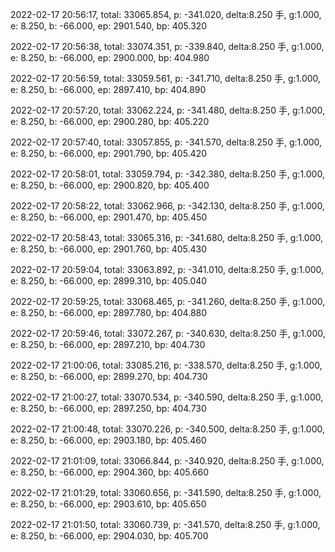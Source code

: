 2022-02-17 20:56:17, total: 33065.854, p: -341.020, delta:8.250 手, g:1.000, e: 8.250, b: -66.000, ep: 2901.540, bp: 405.320

2022-02-17 20:56:38, total: 33074.351, p: -339.840, delta:8.250 手, g:1.000, e: 8.250, b: -66.000, ep: 2900.000, bp: 404.980

2022-02-17 20:56:59, total: 33059.561, p: -341.710, delta:8.250 手, g:1.000, e: 8.250, b: -66.000, ep: 2897.410, bp: 404.890

2022-02-17 20:57:20, total: 33062.224, p: -341.480, delta:8.250 手, g:1.000, e: 8.250, b: -66.000, ep: 2900.280, bp: 405.220

2022-02-17 20:57:40, total: 33057.855, p: -341.570, delta:8.250 手, g:1.000, e: 8.250, b: -66.000, ep: 2901.790, bp: 405.420

2022-02-17 20:58:01, total: 33059.794, p: -342.380, delta:8.250 手, g:1.000, e: 8.250, b: -66.000, ep: 2900.820, bp: 405.400

2022-02-17 20:58:22, total: 33062.966, p: -342.130, delta:8.250 手, g:1.000, e: 8.250, b: -66.000, ep: 2901.470, bp: 405.450

2022-02-17 20:58:43, total: 33065.316, p: -341.680, delta:8.250 手, g:1.000, e: 8.250, b: -66.000, ep: 2901.760, bp: 405.430

2022-02-17 20:59:04, total: 33063.892, p: -341.010, delta:8.250 手, g:1.000, e: 8.250, b: -66.000, ep: 2899.310, bp: 405.040

2022-02-17 20:59:25, total: 33068.465, p: -341.260, delta:8.250 手, g:1.000, e: 8.250, b: -66.000, ep: 2897.780, bp: 404.880

2022-02-17 20:59:46, total: 33072.267, p: -340.630, delta:8.250 手, g:1.000, e: 8.250, b: -66.000, ep: 2897.210, bp: 404.730

2022-02-17 21:00:06, total: 33085.216, p: -338.570, delta:8.250 手, g:1.000, e: 8.250, b: -66.000, ep: 2899.270, bp: 404.730

2022-02-17 21:00:27, total: 33070.534, p: -340.590, delta:8.250 手, g:1.000, e: 8.250, b: -66.000, ep: 2897.250, bp: 404.730

2022-02-17 21:00:48, total: 33070.226, p: -340.500, delta:8.250 手, g:1.000, e: 8.250, b: -66.000, ep: 2903.180, bp: 405.460

2022-02-17 21:01:09, total: 33066.844, p: -340.920, delta:8.250 手, g:1.000, e: 8.250, b: -66.000, ep: 2904.360, bp: 405.660

2022-02-17 21:01:29, total: 33060.656, p: -341.590, delta:8.250 手, g:1.000, e: 8.250, b: -66.000, ep: 2903.610, bp: 405.650

2022-02-17 21:01:50, total: 33060.739, p: -341.570, delta:8.250 手, g:1.000, e: 8.250, b: -66.000, ep: 2904.030, bp: 405.700
